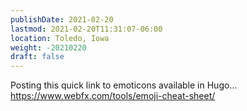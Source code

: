 ```yaml
---
publishDate: 2021-02-20
lastmod: 2021-02-20T11:31:07-06:00
location: Toledo, Iowa
weight: -20210220
draft: false
---
```


Posting this quick link to emoticons available in Hugo... https://www.webfx.com/tools/emoji-cheat-sheet/
